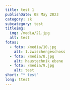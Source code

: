 ```yaml
---
title: test 1
publishDate: 08 May 2023
category: zk
subcategory: test
titleimg:
  img: /media/21.jpg
  alt: test
fotos:
  - foto: /media/10.jpg
    alt: 1.zwischengeschoss
  - foto: /media/8.jpg
    alt: haustechnik ebene
  - foto: /media/9.jpg
    alt: test
short: "* test"
long: ttest
---
```

